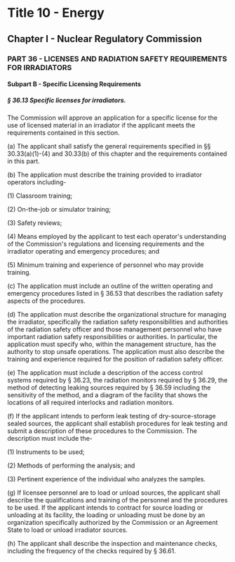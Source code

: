 
# Title 10 - Energy
## Chapter I - Nuclear Regulatory Commission
### PART 36 - LICENSES AND RADIATION SAFETY REQUIREMENTS FOR IRRADIATORS
#### Subpart B - Specific Licensing Requirements
##### § 36.13 Specific licenses for irradiators.

The Commission will approve an application for a specific license for the use of licensed material in an irradiator if the applicant meets the requirements contained in this section.

(a) The applicant shall satisfy the general requirements specified in §§ 30.33(a)(1)-(4) and 30.33(b) of this chapter and the requirements contained in this part.

(b) The application must describe the training provided to irradiator operators including-

(1) Classroom training;

(2) On-the-job or simulator training;

(3) Safety reviews;

(4) Means employed by the applicant to test each operator's understanding of the Commission's regulations and licensing requirements and the irradiator operating and emergency procedures; and

(5) Minimum training and experience of personnel who may provide training.

(c) The application must include an outline of the written operating and emergency procedures listed in § 36.53 that describes the radiation safety aspects of the procedures.

(d) The application must describe the organizational structure for managing the irradiator, specifically the radiation safety responsibilities and authorities of the radiation safety officer and those management personnel who have important radiation safety responsibilities or authorities. In particular, the application must specify who, within the management structure, has the authority to stop unsafe operations. The application must also describe the training and experience required for the position of radiation safety officer.

(e) The application must include a description of the access control systems required by § 36.23, the radiation monitors required by § 36.29, the method of detecting leaking sources required by § 36.59 including the sensitivity of the method, and a diagram of the facility that shows the locations of all required interlocks and radiation monitors.

(f) If the applicant intends to perform leak testing of dry-source-storage sealed sources, the applicant shall establish procedures for leak testing and submit a description of these procedures to the Commission. The description must include the-

(1) Instruments to be used;

(2) Methods of performing the analysis; and

(3) Pertinent experience of the individual who analyzes the samples.

(g) If licensee personnel are to load or unload sources, the applicant shall describe the qualifications and training of the personnel and the procedures to be used. If the applicant intends to contract for source loading or unloading at its facility, the loading or unloading must be done by an organization specifically authorized by the Commission or an Agreement State to load or unload irradiator sources.

(h) The applicant shall describe the inspection and maintenance checks, including the frequency of the checks required by § 36.61.
